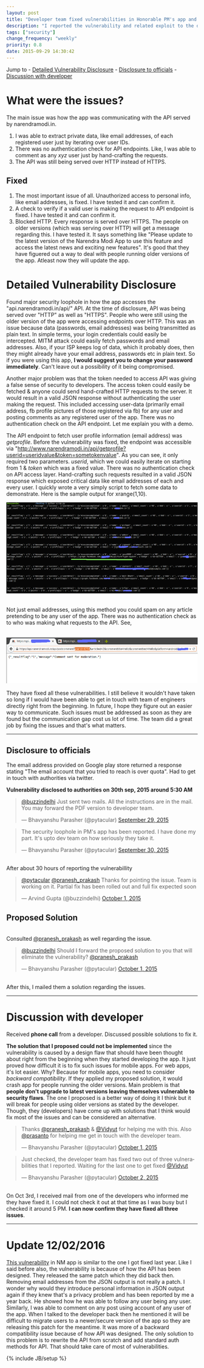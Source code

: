 ```yaml
---
layout: post
title: "Developer team fixed vulnerabilities in Honorable PM's app and API"
description: "I reported the vulnerability and related exploit to the developer team. Discussed solutions and they have finally fixed the issues."
tags: ["security"]
change_frequency: "weekly"
priority: 0.8
date: 2015-09-29 14:30:42
---
```


Jump to - <a href="#detailed-vulnerability-disclosure">Detailed Vulnerability Disclosure</a> - <a href="#disclosure-to-officials">Disclosure to officials</a> - <a href="#discussion-with-developer">Discussion with developer</a>

# What were the issues?

The main issue was how the app was communicating with the API served by narendramodi.in.

1. I was able to extract private data, like email addresses, of each registered user just by iterating over user IDs.  
2. There was no authentication check for API endpoints. Like, I was able to comment as any *xyz* user  just by  hand-crafting the requests.
3. The API was still being served over HTTP instead of HTTPS.

## Fixed

1. The most important issue of all. Unauthorized access to personal info, like email addresses, is fixed. I have tested it and can confirm it.
2. A check to verify if a valid user is making the request to API endpoint is fixed. I have tested it and can confirm it.
3. Blocked HTTP. Every response is served over HTTPS. The people on older versions (which was serving over HTTP) will get a message regarding this. I have tested it. It says something like "Please update to the latest version of the Narendra Modi App to use this feature and access the latest news and exciting new features". It's good that they have figuered out a way to deal with people running older versions of the app. Atleast now they will update the app.

# Detailed Vulnerability Disclosure

Found major security loophole in how the app accesses the  "api.narendramodi.in/api/" API. At the time of disclosure, API was being served over "HTTP" as well as "HTTPS". People who were still using the older version of the app were accessing endpoints over HTTP. This was an issue because data (passwords, email addresses) was being transmitted as plain text. In simple terms, your login credentials could easily be intercepted. MITM attack could easily fetch passwords and email addresses. Also, if your ISP keeps log of data, which it probably does, then they might already have your email address, passwords etc in plain text. So if you were using this app, **I would suggest you to change your password immediately**. Can't leave out a possibility of it being compromised.

Another major problem was that the token needed to access API was giving a false sense of security to developers. The access token could easily be fetched & anyone could send hand-crafted HTTP requests to the server. It would result in a valid JSON response without authenticating the user making the request. This included accessing user-data (primarily email address, fb profile pictures of those registered via fb) for any user and posting comments as any registered user of the app. There was no authentication check on the API endpoint. Let me explain you with a demo.

The API endpoint to fetch user profile information (email address) was *getprofile*. Before the vulnerability was fixed, the endpoint was accessible via "http://www.narendramodi.in/api/getprofile?userid=useridvalue&token=sometokenvalue". As you can see, it only required two parameters. *userid*, which we could easily iterate on starting from 1 & *token* which was a fixed value. There was no authentication check on API access layer. Hand-crafting such requests resulted in a valid JSON response which exposed critical data like email addresses of each and every user. I quickly wrote a very simply script to fetch some data to demonstrate. Here is the sample output for xrange(1,10).

<img src="/assets/imags/security/exploit.png" alt="Exploits" />

<br>Not just email addresses, using this method you could spam on any article pretending to be any user of the app. There was no authentication check as to who was making what requests to the API. See,

<br><img src="/assets/imags/security/vuln_req2.png" alt="Exploits" /><br>

They have fixed all these vulnerabilities. I still believe it wouldn't have taken so long if I would have been able to get in touch with team of engineers directly right from the beginning. In future, I hope they figure out an easier way to communicate. Such issues must be addressed as soon as they are found but the communication gap cost us lot of time. The team did a great job by fixing the issues and that's what matters.

<hr>

## Disclosure to officials

The email address provided on Google play store returned a response stating "The email account that you tried to reach is over quota". Had to get in touch with authorities via twitter.

**Vulnerability disclosed to authorities on 30th sep, 2015 around 5:30 AM**

<blockquote class="twitter-tweet" lang="en"><p lang="en" dir="ltr"><a href="https://twitter.com/buzzindelhi">@buzzindelhi</a> Just sent two mails. All the instructions are in the mail. You may forward the PDF version to developer team.</p>&mdash; Bhavyanshu Parasher (@pytacular) <a href="https://twitter.com/pytacular/status/649010243796504576">September 29, 2015</a></blockquote>

<blockquote class="twitter-tweet" lang="en"><p lang="en" dir="ltr">The security loophole in PM&#39;s app has been reported. I have done my part. It&#39;s upto dev team on how seriously they take it.</p>&mdash; Bhavyanshu Parasher (@pytacular) <a href="https://twitter.com/pytacular/status/649028325671727104">September 30, 2015</a></blockquote>

<br> After about 30 hours of reporting the vulnerabillity

<blockquote class="twitter-tweet" data-conversation="none" lang="en"><p lang="en" dir="ltr"><a href="https://twitter.com/pytacular">@pytacular</a> <a href="https://twitter.com/pranesh_prakash">@pranesh_prakash</a> Thanks for pointing the issue. Team is working on it. Partial fix has been rolled out and full fix expected soon</p>&mdash; Arvind Gupta (@buzzindelhi) <a href="https://twitter.com/buzzindelhi/status/649403115267993602">October 1, 2015</a></blockquote>

## Proposed Solution

<br>Consulted [@pranesh_prakash](https://twitter.com/pranesh_prakash) as well regarding the issue.

<blockquote class="twitter-tweet" lang="en"><p lang="en" dir="ltr"><a href="https://twitter.com/buzzindelhi">@buzzindelhi</a>  Should I forward the proposed solution to you that will eliminate the vulnerability?  <a href="https://twitter.com/pranesh_prakash">@pranesh_prakash</a></p>&mdash; Bhavyanshu Parasher (@pytacular) <a href="https://twitter.com/pytacular/status/649460681880678400">October 1, 2015</a></blockquote>

<br>After this, I mailed them a solution regarding the issues.

<hr>

# Discussion with developer

Received **phone call** from a developer. Discussed possible solutions to fix it.

**The solution that I proposed could not be implemented** since the vulnerability is caused by a design flaw that should have been thought about right from the beginning when they started developing the app. It just proved how difficult it is to fix such issues for mobile apps. For web apps, it's lot easier. Why? Because for mobile apps, you need to consider *backward compatibility*. If they applied my proposed solution, it would crash app for people running the older versions. Main problem is that **people don't upgrade to latest versions leaving themselves vulnerable to security flaws**. The one I proposed is a better way of doing it I think but it will break for people using older versions as stated by the developer. Though, they (developers) have come up with solutions that I think would fix most of the issues and can be considered an alternative.

<blockquote class="twitter-tweet" lang="en"><p lang="en" dir="ltr">Thanks <a href="https://twitter.com/pranesh_prakash">@pranesh_prakash</a> &amp; <a href="https://twitter.com/Vidyut">@Vidyut</a> for helping me with this. Also <a href="https://twitter.com/prasanto">@prasanto</a> for helping me get in touch with the developer team.</p>&mdash; Bhavyanshu Parasher (@pytacular) <a href="https://twitter.com/pytacular/status/649597197156089856">October 1, 2015</a></blockquote>

<blockquote class="twitter-tweet" data-conversation="none" lang="en"><p lang="en" dir="ltr">Just checked, the developer team has fixed two out of three vulnerabilities that I reported. Waiting for the last one to get fixed <a href="https://twitter.com/Vidyut">@Vidyut</a></p>&mdash; Bhavyanshu Parasher (@pytacular) <a href="https://twitter.com/pytacular/status/649999984343953408">October 2, 2015</a></blockquote>
<script async src="//platform.twitter.com/widgets.js" charset="utf-8"></script>

<br> On Oct 3rd, I received mail from one of the developers who informed me they have fixed it. I could not check it out at that time as I was busy but I checked it around 5 PM. **I can now confirm they have fixed all three issues**.

<hr>

# Update 12/02/2016

[This vulnerability](http://www.dailyo.in/variety/narendra-modi-namo-app-hacker-security-concerns-javed-khatri-demonetisation-survey-bjp-voter-data/story/1/14347.html) in NM app is similar to the one I got fixed last year. Like I said before also, the vulnerability is because of how the API has been designed. They released the same patch which they did back then. Removing email addresses from the JSON output is not really a patch. I wonder why would they introduce personal information in JSON output again if they knew that's a privacy problem and has been reported by me a year back. He showed how he was able to follow any user being any user. Similarly, I was able to comment on any post using account of any user of the app. When I talked to the developer back then he mentioned it will be difficult to migrate users to a newer/secure version of the app so they are releasing this patch for the meantime. It was more of a backward compatibility issue because of how API was designed. The only solution to this problem is to rewrite the API from scratch and add standard auth methods for API. That should take care of most of vulnerabilities.

<script async src="//platform.twitter.com/widgets.js" charset="utf-8"></script>
{% include JB/setup %}
